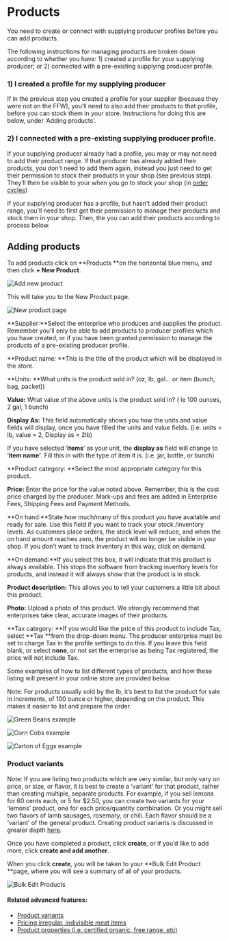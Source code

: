 # Products

You need to create or connect with supplying producer profiles before you can add products.

The following instructions for managing products are broken down according to whether you have: 1\) created a profile for your supplying producer; or 2\) connected with a pre-existing supplying producer profile.

### 1\) I created a profile for my supplying producer

If in the previous step you created a profile for your supplier \(because they were not on the FFW\), you’ll need to also add their products to that profile, before you can stock them in your store. Instructions for doing this are below, under ‘Adding products’.

### 2\) I connected with a pre-existing supplying producer profile.

If your supplying producer already had a profile, you may or may not need to add their product range. If that producer has already added their products, you don’t need to add them again, instead you just need to get their permission to stock their products in your shop \(see previous step\). They’ll then be visible to your when you go to stock your shop \(in [order cycles](/order-cycles.md)\)

If your supplying producer has a profile, but hasn’t added their product range, you’ll need to first get their permission to manage their products and stock them in your shop. Then, the you can add their products according to process below.

## Adding products

To add products click on **Products **on the horizontal blue menu, and then click **+ New Product**.

![](https://openfoodnetwork.org/wp-content/uploads/2015/05/Add-new-product.png "Add new product")

This will take you to the New Product page.

![](https://openfoodnetwork.org/wp-content/uploads/2015/05/New-Product2.png "New product page")

**Supplier:**Select the enterprise who produces and supplies the product. Remember you’ll only be able to add products to producer profiles which you have created, or if you have been granted permission to manage the products of a pre-existing producer profile.

**Product name: **This is the title of the product which will be displayed in the store.

**Units: **What units is the product sold in? \(oz, lb, gal… or item \(bunch, bag, packet\)\)

**Value:** What value of the above units is the product sold in? \( ie 100 ounces, 2 gal, 1 bunch\)

**Display As:** This field automatically shows you how the units and value fields will display, once you have filled the units and value fields. \(i.e. units = lb, value = 2, Display as = 2lb\)

If you have selected ‘**items**’ as your unit, the **display as** field will change to ‘**item name’**. Fill this in with the type of item it is. \(i.e. jar, bottle, or bunch\)

**Product category: **Select the most appropriate category for this product.

**Price:** Enter the price for the value noted above. Remember, this is the cost price charged by the producer. Mark-ups and fees are added in Enterprise Fees, Shipping Fees and Payment Methods.

**On hand:**State how much/many of this product you have available and ready for sale. Use this field if you want to track your stock /inventory levels. As customers place orders, the stock level will reduce, and when the on hand amount reaches zero, the product will no longer be visible in your shop. If you don’t want to track inventory in this way, click on demand.

**On demand:**If you select this box, it will indicate that this product is always available. This stops the software from tracking inventory levels for products, and instead it will always show that the product is in stock.

**Product description:** This allows you to tell your customers a little bit about this product.

**Photo:** Upload a photo of this product. We strongly recommend that enterprises take clear, accurate images of their products.

**Tax category: **If you would like the price of this product to include Tax, select **Tax **from the drop-down menu. The producer enterprise must be set to charge Tax in the profile settings to do this. If you leave this field blank, or select **none**, or not set the enterprise as being Tax registered, the price will not include Tax.

Some examples of how to list different types of products, and how these listing will present in your online store are provided below.

Note: For products usually sold by the lb, it’s best to list the product for sale in increments, of 100 ounce or higher, depending on the product. This makes it easier to list and prepare the order.

![](https://openfoodnetwork.org/wp-content/uploads/2015/05/Green-Beans1.png "Green Beans example")

![](https://openfoodnetwork.org/wp-content/uploads/2015/05/Corn-Cobs1.png "Corn Cobs example")

![](https://openfoodnetwork.org/wp-content/uploads/2015/05/Carton-of-Eggs1.png "Carton of Eggs example")

### Product variants

Note: If you are listing two products which are very similar, but only vary on price, or size, or flavor, it is best to create a ‘variant’ for that product, rather than creating multiple, separate products. For example, if you sell lemons for 60 cents each, or 5 for $2.50, you can create two variants for your ‘lemons’ product, one for each price/quantity combination. Or you might sell two flavors of lamb sausages, rosemary, or chili. Each flavor should be a ‘variant’ of the general product. Creating product variants is discussed in greater depth [here](/product-variants.md).

Once you have completed a product, click **create**, or if you’d like to add more, click **create and add another**.

When you click **create**,  you will be taken to your **Bulk Edit Product **page, where you will see a summary of all of your products.

![](https://openfoodnetwork.org/wp-content/uploads/2015/05/Bulk-Edit-Products1.png "Bulk Edit Products")

#### Related advanced features:

* [Product variants](/product-variants.md)
* [Pricing irregular, indivisible meat items](/pricing-irregular-indivisible-meat-items.md)
* [Product properties \(i.e. certified organic, free range, etc\)](/product-properties.md)




